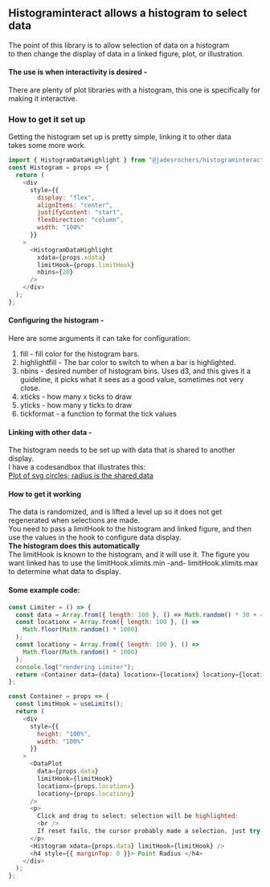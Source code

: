 ## Histograminteract allows a histogram to select data  
The point of this library is to allow selection of data on a histogram  
to then change the display of data in a linked figure, plot, or illustration.  
#### The use is when interactivity is desired -  
There are plenty of plot libraries with a histogram, this one 
is specifically for making it interactive.  

### How to get it set up  
Getting the histogram set up is pretty simple, linking it to other data  
takes some more work.  
```javascript
import { HistogramDataHighlight } from "@jadesrochers/histograminteract";
const Histogram = props => {
  return (
    <div
      style={{
        display: "flex",
        alignItems: "center",
        justifyContent: "start",
        flexDirection: "column",
        width: "100%"
      }}
    >
      <HistogramDataHighlight
        xdata={props.xdata}
        limitHook={props.limitHook}
        nbins={20}
      />
    </div>
  );
};
```
#### Configuring the histogram -  
Here are some arguments it can take for configuration:  
1. fill - fill color for the histogram bars.
2. highlightfill - The bar color to switch to when a bar is highlighted.  
3. nbins - desired number of histogram bins. Uses d3, and this gives it a 
guideline, it picks what it sees as a good value, sometimes not very close.  
4. xticks - how many x ticks to draw  
5. yticks - how many y ticks to draw  
6. tickformat - a function to format the tick values  

#### Linking with other data -  
The histogram needs to be set up with data that is shared to another  
display.  
I have a codesandbox that illustrates this:  
[Plot of svg circles; radius is the shared data](https://codesandbox.io/s/histogram-linked-selectionreact-8u6m8)
#### How to get it working  
The data is randomized, and is lifted a level up so it does not get  
regenerated when selections are made.  
You need to pass a limitHook to the histogram and linked figure, and then  
use the values in the hook to configure data display.  
**The histogram does this automatically**  
The limitHook is known to the histogram, and it will use it. The figure you  
want linked has to use the 
limitHook.xlimits.min -and- limitHook.xlimits.max  
to determine what data to display.  
#### Some example code:  
```javascript
const Limiter = () => {
  const data = Array.from({ length: 100 }, () => Math.random() * 30 + 4);
  const locationx = Array.from({ length: 100 }, () =>
    Math.floor(Math.random() * 1000)
  );
  const locationy = Array.from({ length: 100 }, () =>
    Math.floor(Math.random() * 1000)
  );
  console.log("rendering Limiter");
  return <Container data={data} locationx={locationx} locationy={locationy} />;
};

const Container = props => {
  const limitHook = useLimits();
  return (
    <div
      style={{
        height: "100%",
        width: "100%"
      }}
    >
      <DataPlot
        data={props.data}
        limitHook={limitHook}
        locationx={props.locationx}
        locationy={props.locationy}
      />
      <p>
        Click and drag to select; selection will be highlighted:
        <br />
        If reset fails, the cursor probably made a selection, just try again.
      </p>
      <Histogram xdata={props.data} limitHook={limitHook} />
      <h4 style={{ marginTop: 0 }}> Point Radius </h4>
    </div>
  );
};
```
